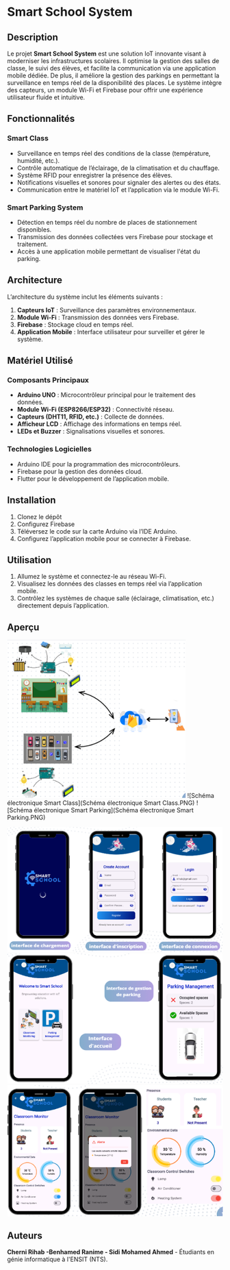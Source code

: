 # Smart School System

## Description
Le projet **Smart School System** est une solution IoT innovante visant à moderniser les infrastructures scolaires. Il optimise la gestion des salles de classe, le suivi des élèves, et facilite la communication via une application mobile dédiée. De plus, il améliore la gestion des parkings en permettant la surveillance en temps réel de la disponibilité des places. Le système intègre des capteurs, un module Wi-Fi et Firebase pour offrir une expérience utilisateur fluide et intuitive.

## Fonctionnalités
### Smart Class
- Surveillance en temps réel des conditions de la classe (température, humidité, etc.).
- Contrôle automatique de l’éclairage, de la climatisation et du chauffage.
- Système RFID pour enregistrer la présence des élèves.
- Notifications visuelles et sonores pour signaler des alertes ou des états.
- Communication entre le matériel IoT et l’application via le module Wi-Fi.

### Smart Parking System
- Détection en temps réel du nombre de places de stationnement disponibles.
- Transmission des données collectées vers Firebase pour stockage et traitement.
- Accès à une application mobile permettant de visualiser l'état du parking.

## Architecture
L’architecture du système inclut les éléments suivants :
1. **Capteurs IoT** : Surveillance des paramètres environnementaux.
2. **Module Wi-Fi** : Transmission des données vers Firebase.
3. **Firebase** : Stockage cloud en temps réel.
4. **Application Mobile** : Interface utilisateur pour surveiller et gérer le système.

## Matériel Utilisé
### Composants Principaux
- **Arduino UNO** : Microcontrôleur principal pour le traitement des données.
- **Module Wi-Fi (ESP8266/ESP32)** : Connectivité réseau.
- **Capteurs (DHT11, RFID, etc.)** : Collecte de données.
- **Afficheur LCD** : Affichage des informations en temps réel.
- **LEDs et Buzzer** : Signalisations visuelles et sonores.

### Technologies Logicielles
- Arduino IDE pour la programmation des microcontrôleurs.
- Firebase pour la gestion des données cloud.
- Flutter pour le développement de l’application mobile.

## Installation
1. Clonez le dépôt 
2. Configurez Firebase 
3. Téléversez le code sur la carte Arduino via l’IDE Arduino.
4. Configurez l’application mobile pour se connecter à Firebase.

## Utilisation
1. Allumez le système et connectez-le au réseau Wi-Fi.
2. Visualisez les données des classes en temps réel via l’application mobile.
3. Contrôlez les systèmes de chaque salle (éclairage, climatisation, etc.) directement depuis l’application.


## Aperçu
![Smart School System Architecture](img/Architecture.PNG)
![Schéma électronique Smart Class](Schéma électronique Smart Class.PNG)
![Schéma électronique Smart Parking](Schéma électronique Smart Parking.PNG)

![Interfaces de chargement et d'authentification](img/i1.PNG)
![Interfaces d'accueil et de gestion de parking](img/i2.PNG)
![Interfaces gestion de classe intelligente](img/i3.PNG)

## Auteurs
**Cherni Rihab -Benhamed Ranime - Sidi Mohamed Ahmed** - Étudiants en génie informatique à l'ENSIT (NTS).
